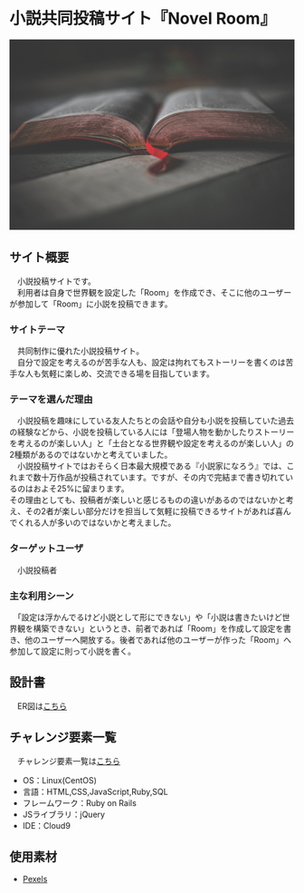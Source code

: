 # 小説共同投稿サイト『Novel Room』
![TOP](./app/assets/images/pexels-wendy-van-zyl-1112048.jpg)

## サイト概要
　小説投稿サイトです。  
　利用者は自身で世界観を設定した「Room」を作成でき、そこに他のユーザーが参加して「Room」に小説を投稿できます。

### サイトテーマ
　共同制作に優れた小説投稿サイト。  
　自分で設定を考えるのが苦手な人も、設定は拘れてもストーリーを書くのは苦手な人も気軽に楽しめ、交流できる場を目指しています。

### テーマを選んだ理由
　小説投稿を趣味にしている友人たちとの会話や自分も小説を投稿していた過去の経験などから、小説を投稿している人には「登場人物を動かしたりストーリーを考えるのが楽しい人」と「土台となる世界観や設定を考えるのが楽しい人」の2種類があるのではないかと考えていました。  
　小説投稿サイトではおそらく日本最大規模である『小説家になろう』では、これまで数十万作品が投稿されています。ですが、その内で完結まで書き切れているのはおよそ25%に留まります。  
 その理由としても、投稿者が楽しいと感じるものの違いがあるのではないかと考え、その2者が楽しい部分だけを担当して気軽に投稿できるサイトがあれば喜んでくれる人が多いのではないかと考えました。

### ターゲットユーザ
　小説投稿者

### 主な利用シーン
　「設定は浮かんでるけど小説として形にできない」や「小説は書きたいけど世界観を構築できない」というとき、前者であれば「Room」を作成して設定を書き、他のユーザーへ開放する。後者であれば他のユーザーが作った「Room」へ参加して設定に則って小説を書く。

## 設計書
　ER図は[こちら](https://app.diagrams.net/#G1onjiP_9K_CpQIzYrwOivIXQqghv7AmSz)

## チャレンジ要素一覧
　チャレンジ要素一覧は[こちら](https://docs.google.com/spreadsheets/d/1bjkFmKs7PgxBDCNGK9Vu5fqVChA2has2Qpqu7p2ZUKg/edit#gid=0)
　
- OS：Linux(CentOS)
- 言語：HTML,CSS,JavaScript,Ruby,SQL
- フレームワーク：Ruby on Rails
- JSライブラリ：jQuery
- IDE：Cloud9

## 使用素材
- [Pexels](https://www.pexels.com/ja-jp/)
